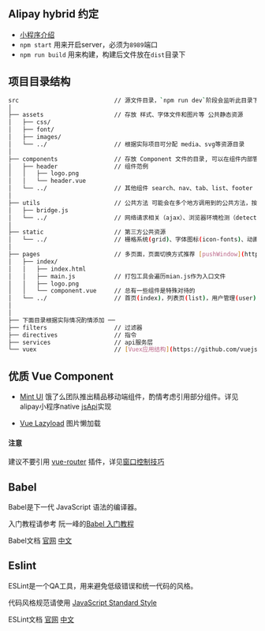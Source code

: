 ## Alipay hybrid 约定

* [小程序介绍](https://myapp.alipay.com/hybrid/index.html)
* `npm start` 用来开启server，必须为`8989`端口
* `npm run build` 用来构建，构建后文件放在`dist`目录下


## 项目目录结构

````bash
src                           // 源文件目录，`npm run dev`阶段会监听此目录下的文件变动
│
├── assets                    // 存放 样式、字体文件和图片等 公共静态资源
│   ├── css/
│   ├── font/
│   ├── images/
│   └── ../                   // 根据实际项目可分配 media、svg等资源目录
│
├── components                // 存放 Component 文件的目录, 可以在组件内部管理自己的html结构、样式和逻辑和静态资源
│   ├── header                // 组件范例
│   │   ├── logo.png
│   │   └── header.vue
│   └── ../                   // 其他组件 search、nav、tab、list、footer
│
├── utils                     // 公共方法 可能会在多个地方调用到的公共方法，按照不同的功能归类成多个js文件，放在util中
│   ├── bridge.js
│   └── ../                   // 网络请求相关（ajax）、浏览器环境检测（detect）、数据统计（track)
│
├── static                    // 第三方公共资源
│   └── ../                   // 栅格系统(grid)、字体图标(icon-fonts)、动画样式(animate)
│
├── pages                     // 多页面，页面切换方式推荐 [pushWindow](https://myapp.alipay.com/cases/hybrid-skill.html#开发技巧)
│   ├── index/
│   │   ├── index.html
│   │   ├── main.js           // 打包工具会遍历mian.js作为入口文件
│   │   ├── logo.png
│   │   └── component.vue     // 总有一些组件是特殊对待的
│   └── ../                   // 首页(index)，列表页(list)，用户管理(user)
│
│
├── 下面目录根据实际情况酌情添加 ──
├── filters                   // 过滤器
├── directives                // 指令
├── services                  // api服务层
└── vuex                      // [Vuex应用结构](https://github.com/vuejs/vuex/blob/1.0/docs/zh-cn/structure.md)
````

## 优质 Vue Component

* [Mint UI](http://mint-ui.github.io/docs/#!/zh-cn2) 饿了么团队推出精品移动端组件，酌情考虑引用部分组件。详见alipay小程序native [jsApi](https://myapp.alipay.com/jsapi/ui/toast.html)实现

* [Vue Lazyload](https://github.com/hilongjw/vue-lazyload) 图片懒加载

#### 注意
建议不要引用 [vue-router](https://github.com/vuejs/vue-router) 插件，详见[窗口控制技巧](https://myapp.alipay.com/cases/nav-skill.html)

## Babel

Babel是下一代 JavaScript 语法的编译器。

入门教程请参考 阮一峰的[Babel 入门教程](http://www.ruanyifeng.com/blog/2016/01/babel.html)

Babel文档 [官网](http://babeljs.io/) [中文](http://babeljs.cn/)

## Eslint

ESLint是一个QA工具，用来避免低级错误和统一代码的风格。

代码风格规范请使用 [JavaScript Standard Style](https://github.com/feross/standard)

ESLint文档 [官网](http://eslint.org/) [中文](https://github.com/Jocs/ESLint_docs)

